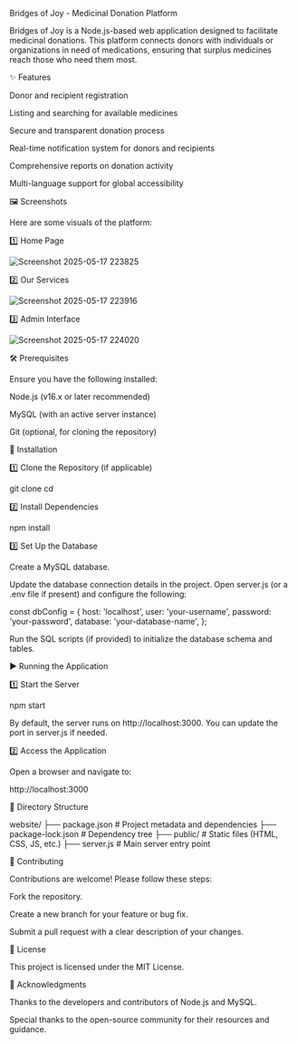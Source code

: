 Bridges of Joy - Medicinal Donation Platform

Bridges of Joy is a Node.js-based web application designed to facilitate medicinal donations. This platform connects donors with individuals or organizations in need of medications, ensuring that surplus medicines reach those who need them most.

✨ Features

Donor and recipient registration

Listing and searching for available medicines

Secure and transparent donation process

Real-time notification system for donors and recipients

Comprehensive reports on donation activity

Multi-language support for global accessibility

🖼️ Screenshots

Here are some visuals of the platform:

1️⃣ Home Page

![Screenshot 2025-05-17 223825](https://github.com/user-attachments/assets/6bdae569-b3c7-4337-90e0-ffcb9499d194)


2️⃣ Our Services

![Screenshot 2025-05-17 223916](https://github.com/user-attachments/assets/9e69626c-aaf3-437f-b4d5-a8955addbd19)


3️⃣ Admin Interface

![Screenshot 2025-05-17 224020](https://github.com/user-attachments/assets/f1e275f4-15d0-4b12-9022-1be4fa95e696)


🛠 Prerequisites

Ensure you have the following installed:

Node.js (v16.x or later recommended)

MySQL (with an active server instance)

Git (optional, for cloning the repository)

🚀 Installation

1️⃣ Clone the Repository (if applicable)

git clone <repository-url>
cd <repository-directory>

2️⃣ Install Dependencies

npm install

3️⃣ Set Up the Database

Create a MySQL database.

Update the database connection details in the project. Open server.js (or a .env file if present) and configure the following:

const dbConfig = {
  host: 'localhost',
  user: 'your-username',
  password: 'your-password',
  database: 'your-database-name',
};

Run the SQL scripts (if provided) to initialize the database schema and tables.

▶️ Running the Application

1️⃣ Start the Server

npm start

By default, the server runs on http://localhost:3000. You can update the port in server.js if needed.

2️⃣ Access the Application

Open a browser and navigate to:

http://localhost:3000

📂 Directory Structure

website/
├── package.json          # Project metadata and dependencies
├── package-lock.json     # Dependency tree
├── public/               # Static files (HTML, CSS, JS, etc.)
├── server.js             # Main server entry point

🤝 Contributing

Contributions are welcome! Please follow these steps:

Fork the repository.

Create a new branch for your feature or bug fix.

Submit a pull request with a clear description of your changes.

📜 License

This project is licensed under the MIT License.

🙏 Acknowledgments

Thanks to the developers and contributors of Node.js and MySQL.

Special thanks to the open-source community for their resources and guidance.

